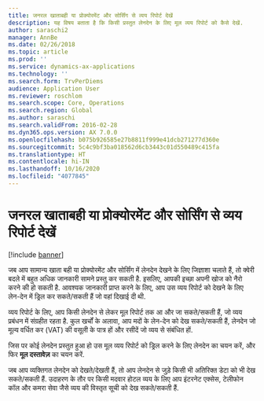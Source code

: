 ```yaml
---
title: जनरल खाताबही या प्रोक्योरमेंट और सोर्सिंग से व्यय रिपोर्ट देखें
description: यह विषय बताता है कि किसी प्रस्तुत लेनदेन के लिए मूल व्यय रिपोर्ट को कैसे देखें.
author: saraschi2
manager: AnnBe
ms.date: 02/26/2018
ms.topic: article
ms.prod: ''
ms.service: dynamics-ax-applications
ms.technology: ''
ms.search.form: TrvPerDiems
audience: Application User
ms.reviewer: roschlom
ms.search.scope: Core, Operations
ms.search.region: Global
ms.author: saraschi
ms.search.validFrom: 2016-02-28
ms.dyn365.ops.version: AX 7.0.0
ms.openlocfilehash: b075b926585e27b8811f999e41dcb271277d360e
ms.sourcegitcommit: 5c4c9bf3ba018562d6cb3443c01d550489c415fa
ms.translationtype: HT
ms.contentlocale: hi-IN
ms.lasthandoff: 10/16/2020
ms.locfileid: "4077845"
---
```

# <a name="view-an-expense-report-from-general-ledger-or-procurement-and-sourcing"></a>जनरल खाताबही या प्रोक्योरमेंट और सोर्सिंग से व्यय रिपोर्ट देखें

[!include [banner](../includes/banner.md)]

जब आप सामान्य खाता बही या प्रोक्योरमेंट और सोर्सिंग में लेनदेन देखने के लिए जिज्ञाशा चलाते हैं, तो क्वेरी बदले में बहुत अधिक जानकारी सामने प्रस्तु कर सकती है. इसलिए, आपकी इच्छा अपनी खोज को नैरो करने की हो सकती है. आवश्यक जानकारी प्राप्त करने के लिए, आप उस व्यय रिपोर्ट को देखने के लिए लेन-देन में ड्रिल कर सकते/सकती हैं जो वहां दिखाई दी थी.

व्यय रिपोर्ट के लिए, आप किसी लेनदेन से लेकर मूल रिपोर्ट तक आ और जा सकते/सकती हैं, जो व्यय प्रबंधन में संग्रहीत रहता है. कुल खर्चों के अलावा, आप मदों के लेन-देन को देख सकते/सकती हैं, लेनदेन जो मूल्य वर्धित कर (VAT) की वसूली के पात्र हों और रसीदें जो व्यय से संबंधित हों.

जिस पर कोई लेनदेन प्रस्तुत हुआ हो उस मूल व्यय रिपोर्ट को ड्रिल करने के लिए लेनदेन का चयन करें, और फिर **मूल दस्तावेज़** का चयन करें.

जब आप व्यक्तिगत लेनदेन को देखते/देखती हैं, तो आप लेनदेन से जुड़े किसी भी अतिरिक्त डेटा को भी देख सकते/सकती हैं. उदाहरण के तौर पर किसी मदवार होटल व्यय के लिए आप इंटरनेट एक्सेस, टेलीफोन कॉल और कमरा सेवा जैसे व्यय की विस्तृत सूची को देख सकते/सकती हैं.
